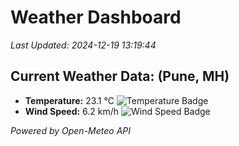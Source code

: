 
# Weather Dashboard

_Last Updated: 2024-12-19 13:19:44_

## Current Weather Data: (Pune, MH)
- **Temperature:** 23.1 °C ![Temperature Badge](https://img.shields.io/badge/Temperature-Medium%20Temp-green)
- **Wind Speed:** 6.2 km/h ![Wind Speed Badge](https://img.shields.io/badge/Wind%20Speed-Low%20Wind-blue)

*Powered by Open-Meteo API*
